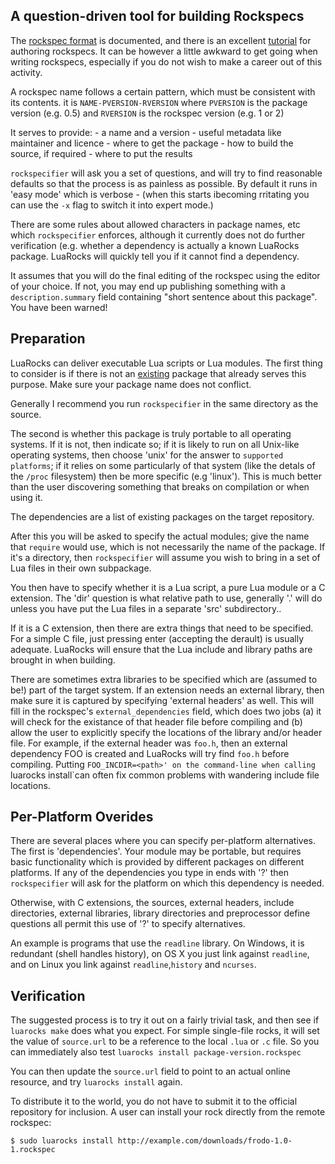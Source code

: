 ## A question-driven tool for building Rockspecs

The [rockspec format](http://www.luarocks.org/en/Rockspec_format) is documented, and there is an excellent [tutorial](http://www.luarocks.org/en/Creating_a_rock) for authoring rockspecs.  It can be however a little awkward to get going when writing rockspecs, especially if you do not wish to make a career out of this activity.

A rockspec name follows a certain pattern, which must be consistent with its contents.  it is `NAME-PVERSION-RVERSION` where `PVERSION` is the package version (e.g. 0.5) and `RVERSION` is the rockspec version (e.g. 1 or 2)

It serves to provide:
    - a name and a version
    - useful metadata like maintainer and licence
    - where to get the package
    - how to build the source, if required
    - where to put the results

`rockspecifier` will ask you a set of questions, and will try to find reasonable defaults so that the process is as painless as possible. By default it runs in 'easy mode' which is verbose - (when this starts ibecoming rritating  you can use the `-x` flag to switch it into expert mode.)

There are some rules about allowed characters in package names, etc which `rockspecifier` enforces, although it currently does not do further verification (e.g. whether a dependency is actually a known LuaRocks package.  LuaRocks will quickly tell you if it cannot find a dependency.

It assumes that you will do the final editing of the rockspec using the editor of your choice. If not, you may end up publishing something with a `description.summary` field containing "short sentence about this package". You have been warned!

## Preparation

LuaRocks can deliver executable Lua scripts or Lua modules.  The first thing to consider is if there is not an [existing](http://luarocks.org/repositories/rocks) package that already serves this purpose. Make sure your package name does not conflict.

Generally I recommend you run `rockspecifier` in the same directory as the source.

The second is whether this package is truly portable to all operating systems. If it is not, then indicate so; if it is likely to run on all Unix-like operating systems, then choose 'unix' for the answer to `supported platforms`; if it relies on some particularly of that system (like the detals of the `/proc` filesystem) then be more specific (e.g 'linux'). This is much better than the user discovering something that breaks on compilation or when using it.

The dependencies are a list of existing packages on the target repository.

After this you will be asked to specify the actual modules; give the name that `require` would use, which is not necessarily the name of the package.  If it's a directory, then `rockspecifier` will assume you wish to bring in a set of Lua files in their own subpackage.

You then have to specify whether it is a Lua script, a pure Lua module or a C extension. The 'dir' question is what relative path to use, generally '.' will do unless you have put the Lua files in a separate 'src' subdirectory..

If it is a C extension, then there are extra things that need to be specified. For a simple C file, just pressing enter (accepting the derault) is usually adequate. LuaRocks will ensure that the Lua include and library paths are brought in when building.

There are sometimes extra libraries to be specified which are (assumed to be!)  part of the target system.  If an extension needs an external library, then make sure it is captured by specifying 'external headers' as well.  This will fill in the rockspec's `external_dependencies` field, which does two jobs (a) it will check for the existance of that header file before compiling and (b) allow the user to explicitly specify the locations of the library and/or header file.  For example, if the external header was `foo.h`, then an external dependency FOO is created and LuaRocks will try find `foo.h` before compiling. Putting `FOO_INCDIR=<path>' on the command-line when calling `luarocks install`can often fix common problems with wandering include file locations.

## Per-Platform Overides

There are several places where you can specify per-platform alternatives. The first is 'dependencies'. Your module may be portable, but requires basic functionality which is provided by different packages on different platforms.  If any of the dependencies you type in ends with '?' then `rockspecifier` will ask for the platform on which this dependency is needed.

Otherwise, with C extensions, the sources, external headers, include directories, external libraries, library directories and preprocessor define questions all permit this use of '?' to specify alternatives.

An example is programs that use the `readline` library.  On Windows, it is redundant (shell handles history), on OS X you just link against `readline`, and on Linux you link against `readline`,`history` and `ncurses`. 

## Verification

The suggested process is to try it out on a fairly trivial task, and then see if `luarocks make` does what you expect.  For simple single-file rocks, it will set the value of `source.url` to be a reference to the local `.lua` or `.c` file. So you can immediately also test `luarocks install package-version.rockspec`

You can then update the `source.url` field to point to an actual online resource, and try `luarocks install` again.

To distribute it to the world, you do not have to submit it to the official repository for inclusion.  A user can install your rock directly from the remote rockspec:

    $ sudo luarocks install http://example.com/downloads/frodo-1.0-1.rockspec